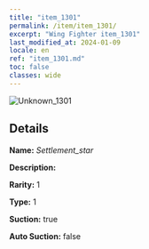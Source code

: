 ```yaml
---
title: "item_1301"
permalink: /item/item_1301/
excerpt: "Wing Fighter item_1301"
last_modified_at: 2024-01-09
locale: en
ref: "item_1301.md"
toc: false
classes: wide
---
```



 ![Unknown_1301](/images/item/Settlement_star_p.png)



## Details

 **Name:** *Settlement_star* 

 **Description:** 

 **Rarity:** 1 

 **Type:** 1 

 **Suction:** true 

 **Auto Suction:** false 


